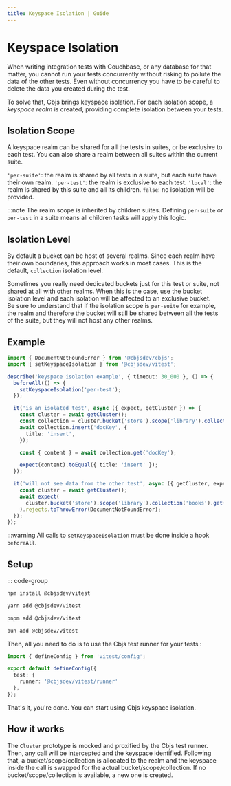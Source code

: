 ```yaml
---
title: Keyspace Isolation | Guide
---
```


# Keyspace Isolation

When writing integration tests with Couchbase, or any database for that matter, you cannot run your tests concurrently without risking to pollute the data of the other tests.
Even without concurrency you have to be careful to delete the data you created during the test.

To solve that, Cbjs brings keyspace isolation. For each isolation scope, a _keyspace realm_ is created, providing complete isolation between your tests.

## Isolation Scope

A keyspace realm can be shared for all the tests in suites, or be exclusive to each test. You can also share a realm between all suites within the current suite.

`'per-suite'`: the realm is shared by all tests in a suite, but each suite have their own realm.
`'per-test'`: the realm is exclusive to each test.
`'local'`: the realm is shared by this suite and all its children.
`false`: no isolation will be provided.

:::note The realm scope is inherited by children suites. Defining `per-suite` or `per-test` in a suite means all children tasks will apply this logic.

## Isolation Level
By default a bucket can be host of several realms. Since each realm have their own boundaries, this approach works in most cases. This is the default, `collection` isolation level.

Sometimes you really need dedicated buckets just for this test or suite, not shared at all with other realms. When this is the case, use the bucket isolation level and each isolation will be affected to an exclusive bucket.  
Be sure to understand that if the isolation scope is `per-suite` for example, the realm and therefore the bucket will still be shared between all the tests of the suite, but they will not host any other realms.

## Example

```ts
import { DocumentNotFoundError } from '@cbjsdev/cbjs';
import { setKeyspaceIsolation } from '@cbjsdev/vitest';

describe('keyspace isolation example', { timeout: 30_000 }, () => {
  beforeAll(() => {
    setKeyspaceIsolation('per-test');
  });

  it('is an isolated test', async ({ expect, getCluster }) => {
    const cluster = await getCluster();
    const collection = cluster.bucket('store').scope('library').collection('books');
    await collection.insert('docKey', {
      title: 'insert',
    });

    const { content } = await collection.get('docKey');

    expect(content).toEqual({ title: 'insert' });
  });

  it('will not see data from the other test', async ({ getCluster, expect }) => {
    const cluster = await getCluster();
    await expect(
      cluster.bucket('store').scope('library').collection('books').get('docKey')
    ).rejects.toThrowError(DocumentNotFoundError);
  });
});
```

:::warning All calls to `setKeyspaceIsolation` must be done inside a hook `beforeAll`.

## Setup

::: code-group

```bash [npm]
npm install @cbjsdev/vitest
```

```bash [yarn]
yarn add @cbjsdev/vitest
```

```bash [pnpm]
pnpm add @cbjsdev/vitest
```

```bash [bun]
bun add @cbjsdev/vitest
```

Then, all you need to do is to use the Cbjs test runner for your tests :

```ts
import { defineConfig } from 'vitest/config';

export default defineConfig({
  test: {
    runner: '@cbjsdev/vitest/runner'
  },
});
```

That's it, you're done. You can start using Cbjs keyspace isolation.

## How it works

The `Cluster` prototype is mocked and proxified by the Cbjs test runner. Then, any call will be intercepted and the keyspace identified. Following that, a bucket/scope/collection is allocated to the realm and the keyspace inside the call is swapped for the actual bucket/scope/collection.
If no bucket/scope/collection is available, a new one is created.

